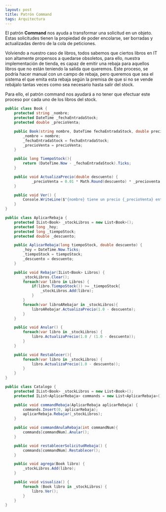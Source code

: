 ```yaml
---
layout: post
title: Patrón Command
tags: Arquitectura
---
```

El patrón **Command** nos ayuda a transformar una solicitud en un objeto. Estas solicitudes tienen la propiedad de poder encolarse, ser borradas y actualizadas dentro de la cola de peticiones.

Volviendo a nuestro caso de libros, todos sabemos que ciertos libros en IT son altamente propensos a quedarse obsoletos, para ello, nuestra implementación de tienda, es capaz de emitir una rebaja para aquellos libros que no están teniendo la salida que queremos. Este proceso, se podría hacer manual con un campo de rebaja, pero queremos que sea el sistema el que emita esta rebaja según la premisa de que si no se vende rebájalo tantas veces como sea necesario hasta salir del stock.

Para ello, el patrón command nos ayudará a no tener que efectuar este proceso por cada uno de los libros del stock.

~~~csharp
public class Book {
    protected string _nombre;
    protected DateTime _fechaEntradaStock;
    protected double _precioVenta;

    public Book(string nombre, DateTime fechaEntradaStock, double precioVenta) {
        _nombre = nombre;
        _fechaEntradaStock = fechaEntradaStock;
        _precioVenta = precioVenta;
    }

    public long TiempoStock(){
        return (DateTime.Now - _fechaEntradaStock).Ticks;
    }

    public void ActualizaPrecio(double descuento) {
            _precioVenta = 0.01 * Math.Round(descuento) * _precioventa *100;
    }

    public void Ver() {
        Console.WriteLine($"{nombre} tiene un precio {_precioVenta} entrada {_fechaEntradaStock}");
    }
}

public class AplicarRebaja {
    protected IList<Book> _stockLibros = new List<Book>();
    protected long _hoy;
    protected long _tiempoStock;
    protected double _descuento;

    public AplicarRebaja(long tiempoStock, double descuento) {
        _hoy = DateTime.Now.Ticks;
        _tiempoStock = tiempoStock;
        _descuento = descuento;
    }

    public void Rebajar(IList<Book> Libros) {
        _stockLibros.Clear();
        foreach(var libro in Libros) {
            if(libro.TiempoStock()) >= _tiempoStock{
                _stockLibros.Add(libro);
            }
        }
        foreach(var libroARebajar in _stockLibros){
            libroARebajar.ActualizaPrecio(1.0 - descuento);
        }
    }

    public void Anular() {
        foreach(var libro in _stockLibros) {
            libro.ActualizaPrecio(1.0 / (1.0 - descuento));
        }
    }

    public void Restablecer(){
        foreach(var libro in _stockLibros) {
            libro.ActualizaPrecio(1.0 - descuento));
        }
    }
}

public class Catalogo {
    protected IList<Book> _stockLibros = new List<Book>();
    protected IList<AplicarRebaja> commands = new List<AplicarRebaja>();

    public void commandRebaja(AplicarRebaja aplicarRebaja) {
        commands.Insert(0, aplicarRebaja);
        aplicarRebaja.Rebajar(_stockLibros);
    }

    public void commandAnulaRebaja(int commandNum){
        commands[commandNum].Anular();
    }

    public void restablecerSolicitudRebaja() {
        commands[commandNum].Restablecer();
    }

    public void agrega(Book libro) {
        _stockLibros.Add(libro);
    }

    public void visualiza() {
        foreach (Book libro in _stockLibros) {
            libro.Ver();
        }
    }
}
~~~